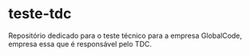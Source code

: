 # teste-tdc
Repositório dedicado para o teste técnico para a empresa GlobalCode, empresa essa que é responsável pelo TDC.
